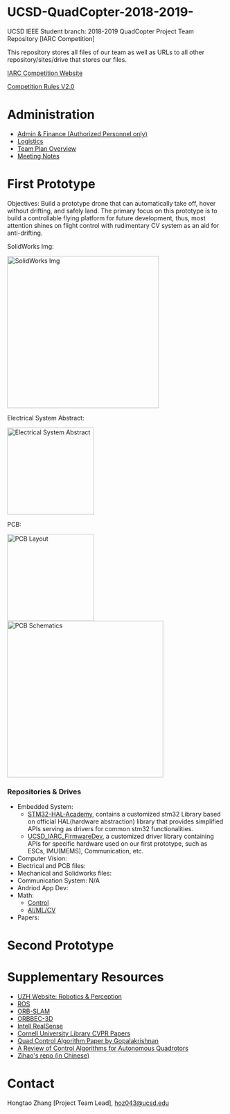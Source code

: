# UCSD-QuadCopter-2018-2019-
UCSD IEEE Student branch: 2018-2019 QuadCopter Project Team Repository  [IARC Competition]

This repository stores all files of our team as well as URLs to all other repository/sites/drive that stores our files.

[IARC Competition Website](http://www.aerialroboticscompetition.org/)

[Competition Rules V2.0](http://www.aerialroboticscompetition.org/assets/downloads/mission8rules_2.0.pdf)

# Administration
* [Admin & Finance (Authorized Personnel only)](https://drive.google.com/drive/u/1/folders/0AGL5ImeNzr94Uk9PVA)
* [Logistics](https://github.com/TsunamiTTT/UCSD-QuadCopter-2018-2019-/blob/master/00.Non-Technical%20Resources/Markdowns/01.Logistics.md)
* [Team Plan Overview](https://github.com/TsunamiTTT/UCSD-QuadCopter-2018-2019-/blob/master/00.Non-Technical%20Resources/Markdowns/02.Team%20Plan%20Overview.md)
* [Meeting Notes](https://drive.google.com/open?id=1Vw95HLTEWjQ5RHt4fmYl_jzmtXQ-JDC4)



# First Prototype 

Objectives: Build a prototype drone that can automatically take off, hover without drifting, and safely land. The primary focus on this prototype is to build a controllable flying platform for future development, thus, most attention shines on flight control with rudimentary CV system as an aid for anti-drifting.



SolidWorks Img:

<img src="https://github.com/TsunamiTTT/UCSD-QuadCopter-2018-2019-/blob/master/00.Non-Technical%20Resources/Images/SolidWorks.PNG" alt="SolidWorks Img" width="350">

Electrical System Abstract:

<img src="https://github.com/TsunamiTTT/UCSD-QuadCopter-2018-2019-/blob/master/00.Non-Technical%20Resources/Images/Electrical%20Hardware%20System%20Abstract.PNG" alt="Electrical System Abstract" width="200"/>

PCB: 

<img src="https://github.com/TsunamiTTT/UCSD-QuadCopter-2018-2019-/blob/master/00.Non-Technical%20Resources/Images/PCB.PNG" alt="PCB Layout" width="200">								<img src="https://github.com/TsunamiTTT/UCSD-QuadCopter-2018-2019-/blob/master/00.Non-Technical%20Resources/Images/Schematics.PNG" alt="PCB Schematics" width="360">





###  Repositories & Drives

* Embedded System: 
  * [STM32-HAL-Academy](https://github.com/TsunamiTTT/STM32-HAL-Academy), contains a customized stm32 Library based on official HAL(hardware abstraction) library that provides simplified APIs serving as drivers for common stm32 functionalities.
  * [UCSD_IARC_FirmwareDev](https://github.com/Ayilay/UCSD_IARC_FirmwareDev), a customized driver library containing APIs for specific hardware used on our first prototype, such as ESCs, IMU(MEMS), Communication, etc.
* Computer Vision:
* Electrical and PCB files:
* Mechanical and Solidworks files:
* Communication System: N/A
* Andriod App Dev:
* Math:
  * [Control](https://github.com/TsunamiTTT/QuadCopter-Math/tree/master/Control)
  * [AI/ML/CV](https://github.com/TsunamiTTT/QuadCopter-Math/tree/master/AI%20%26%20ML%20%26%20CV)
* Papers:



# Second Prototype



# Supplementary Resources

* [UZH Website: Robotics & Perception](http://rpg.ifi.uzh.ch/software_datasets.html)
* [ROS](https://robots.ros.org/tags/#quadrotor)
* [ORB-SLAM](http://webdiis.unizar.es/~raulmur/orbslam/)
* [ORBBEC-3D](https://orbbec3d.com/bodytracking-sdk/)
* [Intell RealSense](https://software.intel.com/en-us/realsense/sr300)
* [Cornell University Library CVPR Papers](https://arxiv.org/list/cs.CV/recent)
* [Quad Control Algorithm Paper by Gopalakrishnan](https://dspace.cvut.cz/bitstream/handle/10467/68636/F3-DP-2017-Gopalakrishnan-Eswarmurthi-Master%20Thesis.pdf)
* [A Review of Control Algorithms for Autonomous Quadrotors](https://arxiv.org/ftp/arxiv/papers/1602/1602.02622.pdf)
* [Zihao's repo (in Chinese)](https://github.com/ZihaoZhou/Anti-entrophy)



# Contact

Hongtao Zhang [Project Team Lead], <hoz043@ucsd.edu>

